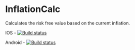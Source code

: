 # InflationCalc
Calculates the risk free value based on the current inflation.

IOS - [![Build status](https://build.appcenter.ms/v0.1/apps/57725859-8fec-4080-a158-3476ec0257ef/branches/development/badge)](https://appcenter.ms)

Android - [![Build status](https://build.appcenter.ms/v0.1/apps/eaaa9d8f-6cb1-4a24-8ec5-117192430182/branches/development/badge)](https://appcenter.ms)
